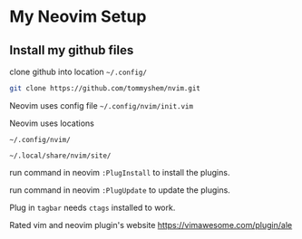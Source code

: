 # My Neovim Setup

## Install my github files

clone github into location `~/.config/`

```bash
git clone https://github.com/tommyshem/nvim.git 
```
Neovim uses config file `~/.config/nvim/init.vim`

Neovim uses locations

`~/.config/nvim/`

`~/.local/share/nvim/site/`

run command in neovim `:PlugInstall` to install the plugins.

run command in neovim `:PlugUpdate` to update the plugins.

Plug in `tagbar` needs `ctags` installed to work.

Rated vim and neovim plugin's website <https://vimawesome.com/plugin/ale>